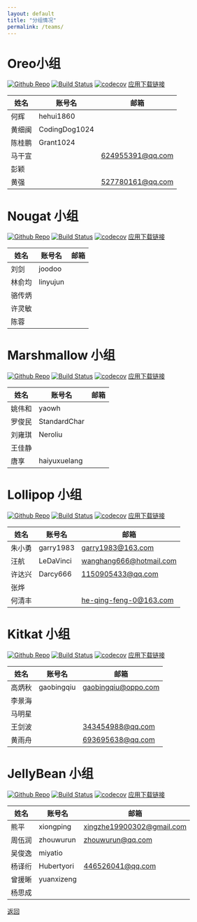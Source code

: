 ```yaml
---
layout: default
title: "分组情况"
permalink: /teams/
---
```


# Oreo小组

[![Github Repo](https://img.shields.io/github/commit-activity/w/CAC-0pp0/CACOreo.svg)](https://github.com/CAC-0pp0/CACOreo)
[![Build Status](https://travis-ci.org/CAC-0pp0/CACOreo.svg?branch=master)](https://travis-ci.org/CAC-0pp0/CACOreo)
[![codecov](https://codecov.io/gh/CAC-0pp0/CACOreo/branch/master/graph/badge.svg)](https://codecov.io/gh/CAC-0pp0/CACOreo)
[应用下载链接](https://www.pgyer.com/GD4q)

| 姓名   | 账号名        | 邮箱             |
| ------ | ------------- | ---------------- |
| 何辉   | hehui1860     |                  |
| 黄细闽 | CodingDog1024 |                  |
| 陈桂鹏 | Grant1024     |                  |
| 马干宣 |               | 624955391@qq.com |
| 彭颖   |               |                  |
| 黄强   |               | 527780161@qq.com |

# Nougat 小组
[![Github Repo](https://img.shields.io/github/commit-activity/w/CAC-0pp0/CACNougat.svg)](https://github.com/CAC-0pp0/CACNougat)
[![Build Status](https://travis-ci.org/CAC-0pp0/CACNougat.svg?branch=master)](https://travis-ci.org/CAC-0pp0/CACNougat)
[![codecov](https://codecov.io/gh/CAC-0pp0/CACNougat/branch/master/graph/badge.svg)](https://codecov.io/gh/CAC-0pp0/CACNougat)
[应用下载链接](https://www.pgyer.com/9ykK)

| 姓名   | 账号名   | 邮箱 |
| ------ | -------- | ---- |
| 刘剑   | joodoo   |      |
| 林俞均 | linyujun |      |
| 骆传炳 |          |      |
| 许灵敏 |          |      |
| 陈蓉   |          |      |

# Marshmallow 小组
[![Github Repo](https://img.shields.io/github/commit-activity/w/CAC-0pp0/CACMarshmallow.svg)](https://github.com/CAC-0pp0/CACMarshmallow)
[![Build Status](https://travis-ci.org/CAC-0pp0/CACMarshmallow.svg?branch=master)](https://travis-ci.org/CAC-0pp0/CACMarshmallow)
[![codecov](https://codecov.io/gh/CAC-0pp0/CACMarshmallow/branch/master/graph/badge.svg)](https://codecov.io/gh/CAC-0pp0/CACMarshmallow)
[应用下载链接](https://www.pgyer.com/qbSY)

| 姓名   | 账号名       | 邮箱 |
| ------ | ------------ | ---- |
| 姚伟和 | yaowh        |      |
| 罗俊民 | StandardChar |      |
| 刘雍琪 | Neroliu      |      |
| 王佳静 |              |      |
| 唐享   | haiyuxuelang |      |

# Lollipop 小组
[![Github Repo](https://img.shields.io/github/commit-activity/w/CAC-0pp0/CACLollipop.svg)](https://github.com/CAC-0pp0/CACLollipop)
[![Build Status](https://travis-ci.org/CAC-0pp0/CACLollipop.svg?branch=master)](https://travis-ci.org/CAC-0pp0/CACLollipop)
[![codecov](https://codecov.io/gh/CAC-0pp0/CACLollipop/branch/master/graph/badge.svg)](https://codecov.io/gh/CAC-0pp0/CACLollipop)
[应用下载链接](https://www.pgyer.com/955w)

| 姓名   | 账号名    | 邮箱                    |
| ------ | --------- | ----------------------- |
| 朱小勇 | garry1983 | garry1983@163.com       |
| 汪航   | LeDaVinci | wanghang666@hotmail.com |
| 许达兴 | Darcy666  | 1150905433@qq.com       |
| 张烨   |           |                         |
| 何清丰 |           | he-qing-feng-0@163.com  |


# Kitkat 小组
[![Github Repo](https://img.shields.io/github/commit-activity/w/CAC-0pp0/CACKitkat.svg)](https://github.com/CAC-0pp0/CACKitkat)
[![Build Status](https://travis-ci.org/CAC-0pp0/CACKitkat.svg?branch=master)](https://travis-ci.org/CAC-0pp0/CACKitkat)
[![codecov](https://codecov.io/gh/CAC-0pp0/CACKitkat/branch/master/graph/badge.svg)](https://codecov.io/gh/CAC-0pp0/CACKitkat)
[应用下载链接](https://www.pgyer.com/UFQH)

| 姓名   | 账号名     | 邮箱                |
| ------ | ---------- | ------------------- |
| 高炳秋 | gaobingqiu | gaobingqiu@oppo.com |
| 李景海 |            |                     |
| 马明星 |            |                     |
| 王剑波 |            | 343454988@qq.com    |
| 黄雨舟 |            | 693695638@qq.com    |

# JellyBean 小组

[![Github Repo](https://img.shields.io/github/commit-activity/w/CAC-0pp0/CACJellyBean.svg)](https://github.com/CAC-0pp0/CACJellyBean)
[![Build Status](https://travis-ci.org/CAC-0pp0/CACJellyBean.svg?branch=master)](https://travis-ci.org/CAC-0pp0/CACJellyBean)
[![codecov](https://codecov.io/gh/CAC-0pp0/CACJellyBean/branch/master/graph/badge.svg)](https://codecov.io/gh/CAC-0pp0/CACJellyBean)
[应用下载链接](https://www.pgyer.com/2SL2)

| 姓名   | 账号名     | 邮箱                      |
| ------ | ---------- | ------------------------- |
| 熊平   | xiongping  | xingzhe19900302@gmail.com |
| 周伍润 | zhouwurun  | zhouwurun@qq.com          |
| 吴俊逸 | miyatio    |                           |
| 杨译绗 | Hubertyori | 446526041@qq.com          |
| 曾援晰 | yuanxizeng |                           |
| 杨思成 |            |                           |

[返回](./index.md)


